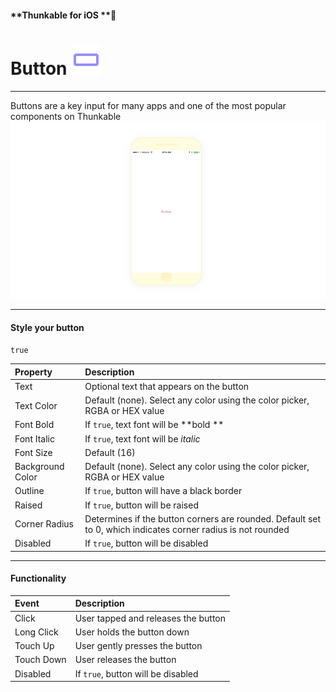 #### **Thunkable for iOS **

# Button ![](/assets/iOSviewIconButton.png)

---

Buttons are a key input for many apps and one of the most popular components on Thunkable![](/assets/button-ios-1.png)

---

#### Style your button

`true`

| Property | Description |
| :--- | :--- |
| Text | Optional text that appears on the button |
| Text Color | Default \(none\). Select any color using the color picker, RGBA or HEX value |
| Font Bold | If `true`, text font will be **bold ** |
| Font Italic | If `true`, text font will be _italic_ |
| Font Size | Default \(16\) |
| Background Color | Default \(none\). Select any color using the color picker, RGBA or HEX value |
| Outline | If `true`, button will have a black border |
| Raised | If `true`, button will be raised |
| Corner Radius | Determines if the button corners are rounded. Default set to 0, which indicates corner radius is not rounded |
| Disabled | If `true`, button will be disabled |

---

#### Functionality

| Event | Description |
| :--- | :--- |
| Click | User tapped and releases the button |
| Long Click | User holds the button down |
| Touch Up | User gently presses the button |
| Touch Down | User releases the button |
| Disabled | If `true`, button will be disabled |




